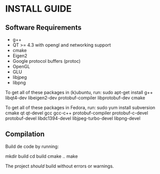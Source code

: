 INSTALL GUIDE
=============

Software Requirements
---------------------

 * g++
 * QT >= 4.3 with opengl and networking support
 * cmake
 * Eigen2
 * Google protocol buffers (protoc)
 * OpenGL
 * GLU
 * libjpeg
 * libpng

To get all of these packages in (k)ubuntu, run:
sudo apt-get install g++ libqt4-dev libeigen2-dev protobuf-compiler libprotobuf-dev cmake

To get all of these packages in Fedora, run:
sudo yum install subversion cmake qt qt-devel gcc gcc-c++ protobuf-compiler protobuf-c-devel protobuf-devel libdc1394-devel libjpeg-turbo-devel libpng-devel

Compilation
-----------

Build de code by running:

mkdir build
cd build
cmake ..
make

The project *should* build without errors or warnings.




